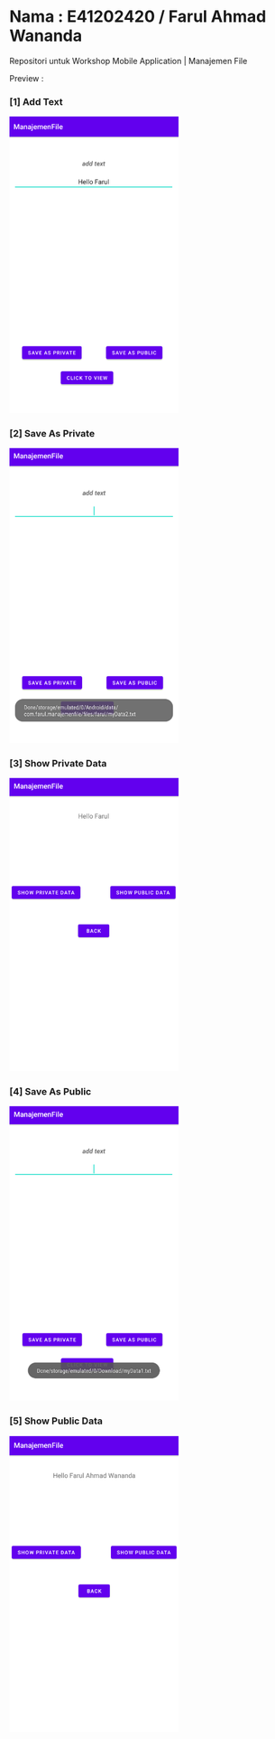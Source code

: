 # Nama : E41202420  / Farul Ahmad Wananda
 Repositori untuk Workshop Mobile Application | Manajemen File
 
 Preview :

<h3>[1] Add Text </h3>
<img src="images/main.png" width="300">

<h3>[2] Save As Private</h3>
<img src="images/private.png" width="300">

<h3>[3] Show Private Data </h3>
<img src="images/privateData.png" width="300">

<h3>[4] Save As Public </h3>
<img src="images/public.png" width="300">

<h3>[5] Show Public Data </h3>
<img src="images/publicData.png" width="300">
